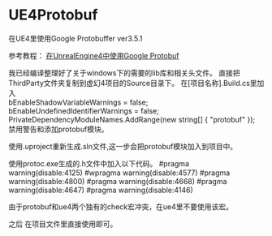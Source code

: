 # UE4Protobuf

在UE4里使用Google Protobuffer ver3.5.1

参考教程：
<a href="https://thecodeway.com/blog/?p=1394" target="_blank">在UnrealEngine4中使用Google Protobuf</a>

我已经编译整理好了关于windows下的需要的lib库和相关头文件。
直接把ThirdParty文件夹复制到虚幻4项目的Source目录下。
在[项目名称].Build.cs里加入  
bEnableShadowVariableWarnings = false;  
bEnableUndefinedIdentifierWarnings = false;  
PrivateDependencyModuleNames.AddRange(new string[] { "protobuf" });  
禁用警告和添加protobuf模块。

使用.uproject重新生成.sln文件,这一步会把protobuf模块加入到项目中。

使用protoc.exe生成的.h文件中加入以下代码。
\#pragma warning(disable:4125)
\#wpragma warning(disable:4577)
\#pragma warning(disable:4800)
\#pragma warning(disable:4668)
\#pragma warning(disable:4647)
\#pragma warning(disable:4146)

由于protobuf和ue4两个独有的check宏冲突，在ue4里不要使用该宏。

之后 在项目文件里直接使用即可。
